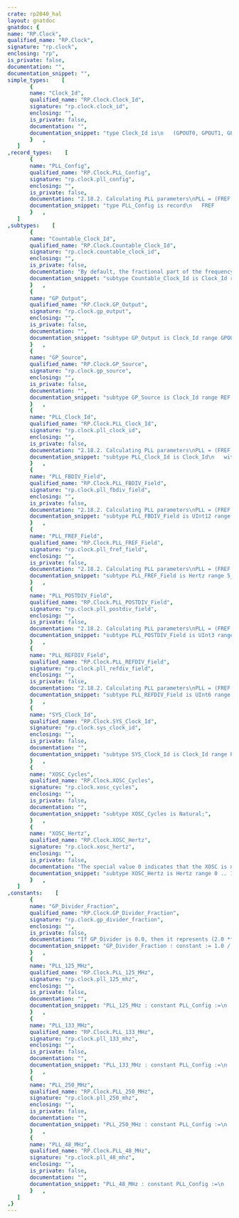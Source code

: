 ```yaml
---
crate: rp2040_hal
layout: gnatdoc
gnatdoc: {
name: "RP.Clock",
qualified_name: "RP.Clock",
signature: "rp.clock",
enclosing: "rp",
is_private: false,
documentation: "",
documentation_snippet: "",
simple_types:    [
       {
       name: "Clock_Id",
       qualified_name: "RP.Clock.Clock_Id",
       signature: "rp.clock.clock_id",
       enclosing: "",
       is_private: false,
       documentation: "",
       documentation_snippet: "type Clock_Id is\n   (GPOUT0, GPOUT1, GPOUT2, GPOUT3, REF, SYS, PERI, USB, ADC, RTC,\n    PLL_SYS, GPIN0, GPIN1, PLL_USB, ROSC, XOSC);",
       }   ,
   ]
,record_types:    [
       {
       name: "PLL_Config",
       qualified_name: "RP.Clock.PLL_Config",
       signature: "rp.clock.pll_config",
       enclosing: "",
       is_private: false,
       documentation: "2.18.2. Calculating PLL parameters\nPLL = (FREF / REFDIV) * FBDIV / (POSTDIV1 / POSTDIV2)\nCommon configurations are included below.\nUse pico-sdk/src/rp2_common/hardware_clocks/scripts/vcocalc.py\n\n@field FREF\n@field REFDIV\n@field FBDIV\n@field POSTDIV1\n@field POSTDIV2",
       documentation_snippet: "type PLL_Config is record\n   FREF     : PLL_FREF_Field;\n   REFDIV   : PLL_REFDIV_Field;\n   FBDIV    : PLL_FBDIV_Field;\n   POSTDIV1 : PLL_POSTDIV_Field;\n   POSTDIV2 : PLL_POSTDIV_Field;\nend record;",
       }   ,
   ]
,subtypes:    [
       {
       name: "Countable_Clock_Id",
       qualified_name: "RP.Clock.Countable_Clock_Id",
       signature: "rp.clock.countable_clock_id",
       enclosing: "",
       is_private: false,
       documentation: "By default, the fractional part of the frequency counter result register\nis ignored. Setting Rounded = False includes the fractional frequency,\nwhich may include as much as 2048 KHz of error, depending on the\nvalue of Accuracy. Higher Accuracy values take longer to measure the\nclock, but produce more accurate results.",
       documentation_snippet: "subtype Countable_Clock_Id is Clock_Id range REF .. RTC;",
       }   ,
       {
       name: "GP_Output",
       qualified_name: "RP.Clock.GP_Output",
       signature: "rp.clock.gp_output",
       enclosing: "",
       is_private: false,
       documentation: "",
       documentation_snippet: "subtype GP_Output is Clock_Id range GPOUT0 .. GPOUT3;",
       }   ,
       {
       name: "GP_Source",
       qualified_name: "RP.Clock.GP_Source",
       signature: "rp.clock.gp_source",
       enclosing: "",
       is_private: false,
       documentation: "",
       documentation_snippet: "subtype GP_Source is Clock_Id range REF .. XOSC;",
       }   ,
       {
       name: "PLL_Clock_Id",
       qualified_name: "RP.Clock.PLL_Clock_Id",
       signature: "rp.clock.pll_clock_id",
       enclosing: "",
       is_private: false,
       documentation: "2.18.2. Calculating PLL parameters\nPLL = (FREF / REFDIV) * FBDIV / (POSTDIV1 / POSTDIV2)\nCommon configurations are included below.\nUse pico-sdk/src/rp2_common/hardware_clocks/scripts/vcocalc.py",
       documentation_snippet: "subtype PLL_Clock_Id is Clock_Id\n   with Static_Predicate => PLL_Clock_Id in PLL_SYS | PLL_USB;",
       }   ,
       {
       name: "PLL_FBDIV_Field",
       qualified_name: "RP.Clock.PLL_FBDIV_Field",
       signature: "rp.clock.pll_fbdiv_field",
       enclosing: "",
       is_private: false,
       documentation: "2.18.2. Calculating PLL parameters\nPLL = (FREF / REFDIV) * FBDIV / (POSTDIV1 / POSTDIV2)\nCommon configurations are included below.\nUse pico-sdk/src/rp2_common/hardware_clocks/scripts/vcocalc.py",
       documentation_snippet: "subtype PLL_FBDIV_Field is UInt12 range 16 .. 320;",
       }   ,
       {
       name: "PLL_FREF_Field",
       qualified_name: "RP.Clock.PLL_FREF_Field",
       signature: "rp.clock.pll_fref_field",
       enclosing: "",
       is_private: false,
       documentation: "2.18.2. Calculating PLL parameters\nPLL = (FREF / REFDIV) * FBDIV / (POSTDIV1 / POSTDIV2)\nCommon configurations are included below.\nUse pico-sdk/src/rp2_common/hardware_clocks/scripts/vcocalc.py",
       documentation_snippet: "subtype PLL_FREF_Field is Hertz range 5_000_000 .. 800_000_000;",
       }   ,
       {
       name: "PLL_POSTDIV_Field",
       qualified_name: "RP.Clock.PLL_POSTDIV_Field",
       signature: "rp.clock.pll_postdiv_field",
       enclosing: "",
       is_private: false,
       documentation: "2.18.2. Calculating PLL parameters\nPLL = (FREF / REFDIV) * FBDIV / (POSTDIV1 / POSTDIV2)\nCommon configurations are included below.\nUse pico-sdk/src/rp2_common/hardware_clocks/scripts/vcocalc.py",
       documentation_snippet: "subtype PLL_POSTDIV_Field is UInt3 range 1 .. 7;",
       }   ,
       {
       name: "PLL_REFDIV_Field",
       qualified_name: "RP.Clock.PLL_REFDIV_Field",
       signature: "rp.clock.pll_refdiv_field",
       enclosing: "",
       is_private: false,
       documentation: "2.18.2. Calculating PLL parameters\nPLL = (FREF / REFDIV) * FBDIV / (POSTDIV1 / POSTDIV2)\nCommon configurations are included below.\nUse pico-sdk/src/rp2_common/hardware_clocks/scripts/vcocalc.py",
       documentation_snippet: "subtype PLL_REFDIV_Field is UInt6 range 1 .. 63;",
       }   ,
       {
       name: "SYS_Clock_Id",
       qualified_name: "RP.Clock.SYS_Clock_Id",
       signature: "rp.clock.sys_clock_id",
       enclosing: "",
       is_private: false,
       documentation: "",
       documentation_snippet: "subtype SYS_Clock_Id is Clock_Id range PLL_SYS .. XOSC;",
       }   ,
       {
       name: "XOSC_Cycles",
       qualified_name: "RP.Clock.XOSC_Cycles",
       signature: "rp.clock.xosc_cycles",
       enclosing: "",
       is_private: false,
       documentation: "",
       documentation_snippet: "subtype XOSC_Cycles is Natural;",
       }   ,
       {
       name: "XOSC_Hertz",
       qualified_name: "RP.Clock.XOSC_Hertz",
       signature: "rp.clock.xosc_hertz",
       enclosing: "",
       is_private: false,
       documentation: "The special value 0 indicates that the XOSC is not available.",
       documentation_snippet: "subtype XOSC_Hertz is Hertz range 0 .. 15_000_000\n   with Static_Predicate => XOSC_Hertz in 0 | 1_000_000 .. 15_000_000;",
       }   ,
   ]
,constants:    [
       {
       name: "GP_Divider_Fraction",
       qualified_name: "RP.Clock.GP_Divider_Fraction",
       signature: "rp.clock.gp_divider_fraction",
       enclosing: "",
       is_private: false,
       documentation: "If GP_Divider is 0.0, then it represents (2.0 ** 16)",
       documentation_snippet: "GP_Divider_Fraction : constant := 1.0 / (2 ** 8);",
       }   ,
       {
       name: "PLL_125_MHz",
       qualified_name: "RP.Clock.PLL_125_MHz",
       signature: "rp.clock.pll_125_mhz",
       enclosing: "",
       is_private: false,
       documentation: "",
       documentation_snippet: "PLL_125_MHz : constant PLL_Config :=\n   (FREF     => 12_000_000,\n    REFDIV   => 1,\n    FBDIV    => 125,\n    POSTDIV1 => 6,\n    POSTDIV2 => 2);",
       }   ,
       {
       name: "PLL_133_MHz",
       qualified_name: "RP.Clock.PLL_133_MHz",
       signature: "rp.clock.pll_133_mhz",
       enclosing: "",
       is_private: false,
       documentation: "",
       documentation_snippet: "PLL_133_MHz : constant PLL_Config :=\n   (FREF     => 12_000_000,\n    REFDIV   => 1,\n    FBDIV    => 133,\n    POSTDIV1 => 6,\n    POSTDIV2 => 2);",
       }   ,
       {
       name: "PLL_250_MHz",
       qualified_name: "RP.Clock.PLL_250_MHz",
       signature: "rp.clock.pll_250_mhz",
       enclosing: "",
       is_private: false,
       documentation: "",
       documentation_snippet: "PLL_250_MHz : constant PLL_Config :=\n   (FREF     => 12_000_000,\n    REFDIV   => 1,\n    FBDIV    => 125,\n    POSTDIV1 => 6,\n    POSTDIV2 => 1);",
       }   ,
       {
       name: "PLL_48_MHz",
       qualified_name: "RP.Clock.PLL_48_MHz",
       signature: "rp.clock.pll_48_mhz",
       enclosing: "",
       is_private: false,
       documentation: "",
       documentation_snippet: "PLL_48_MHz : constant PLL_Config :=\n   (FREF     => 12_000_000,\n    REFDIV   => 1,\n    FBDIV    => 64,\n    POSTDIV1 => 4,\n    POSTDIV2 => 4);",
       }   ,
   ]
,}
---
```

